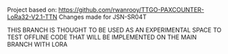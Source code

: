 Project based on: https://github.com/rwanrooy/TTGO-PAXCOUNTER-LoRa32-V2.1-TTN
Changes made for JSN-SR04T

THIS BRANCH IS THOUGHT TO BE USED AS AN EXPERIMENTAL SPACE TO TEST OFFLINE CODE THAT WILL BE IMPLEMENTED ON THE MAIN BRANCH WITH LORA
